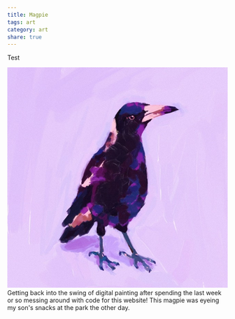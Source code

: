 ```yaml
---
title: Magpie
tags: art
category: art
share: true
---
```


Test

![Magpie](assets/Magpie.jpeg)Getting back into the swing of digital painting after spending the last week or so messing around with code for this website! This magpie was eyeing my son's snacks at the park the other day.
